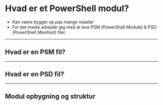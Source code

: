 # Hvad er et PowerShell modul?

* Kan vaere bygget op paa mange maader
* For det meste arbejder jeg med at lave PSM (PowerShell Module) & PSD (PowerShell Manifest) filer

---

## Hvad er en PSM fil?

---

## Hvad er en PSD fil?


---

## Modul opbygning og struktur
